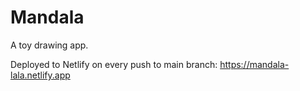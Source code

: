 # Mandala

A toy drawing app.

Deployed to Netlify on every push to main branch: https://mandala-lala.netlify.app
